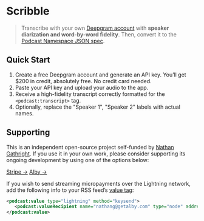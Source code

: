 # Scribble

> Transcribe with your own [Deepgram account](https://console.deepgram.com/) with **speaker diarization and word-by-word fidelity**. Then, convert it to the [Podcast Namespace JSON spec](https://github.com/Podcastindex-org/podcast-namespace/blob/main/transcripts/transcripts.md#json).

## Quick Start

1. Create a free Deepgram account and generate an API key. You’ll get $200 in credit, absolutely free. No credit card needed.
1. Paste your API key and upload your audio to the app.
1. Receive a high-fidelity transcript correctly formatted for the `<podcast:transcript>` tag.
1. Optionally, replace the "Speaker 1", "Speaker 2" labels with actual names.

## Supporting

This is an independent open-source project self-funded by [Nathan Gathright](https://github.com/nathangathright). If you use it in your own work, please consider supporting its ongoing development by using one of the options below:

[Stripe →](https://buy.stripe.com/eVa15scEr1XAgOQ3cc) [Alby →](https://getalby.com/p/nathang)

If you wish to send streaming micropayments over the Lightning network, add the following info to your RSS feed’s [value tag](https://github.com/Podcastindex-org/podcast-namespace/blob/main/docs/1.0.md#value):

```xml
<podcast:value type="lightning" method="keysend">
   <podcast:valueRecipient name="nathang@getalby.com" type="node" address="030a58b8653d32b99200a2334cfe913e51dc7d155aa0116c176657a4f1722677a3" customKey="696969" customValue="2yjUCncyVMyWY31einuk" split="100"/>
</podcast:value>
```